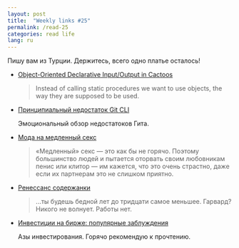 ```yaml
---
layout: post
title:  "Weekly links #25"
permalink: /read-25
categories: read life
lang: ru
---
```


Пишу вам из Турции. Держитесь, всего одно платье осталось!

- [Object-Oriented Declarative Input/Output in Cactoos](http://www.yegor256.com/2017/06/22/object-oriented-input-output-in-cactoos.html)

  > Instead of calling static procedures we want to use objects, the way they
  > are supposed to be used.

- [Принципиальный недостаток Git CLI](http://tonsky.livejournal.com/312123.html)

  Эмоциональный обзор недостатоков Гита.

- [Мода на медленный секс](https://snob.ru/profile/9723/blog/126187)

  > «Медленный» секс — это как бы не горячо. Поэтому большинство людей и
  > пытается оторвать своим любовникам пенис или клитор — им кажется, что это
  > очень страстно, даже если их партнерам это не слишком приятно.

- [Ренессанс содержанки](https://snob.ru/profile/9723/blog/125888)

  > ...ты будешь бедной лет до тридцати самое меньшее. Гарвард? Никого не
  > волнует. Работы нет.

- [Инвестиции на бирже: популярные заблуждения](https://journal.tinkoff.ru/investing/)

  Азы инвестирования. Горячо рекомендую к прочтению.
